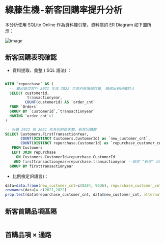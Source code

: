 # 綠藤生機 - 新客回購率提升分析

本分析使用 SQLite Online 作為資料庫引擎，資料庫的 ER Diagram 如下圖所示：

![image](https://github.com/SFYeh/sfyeh.github.io/blob/main/2022_Greenvines/ER%20Diagram.png)

## 新客回購表現確認

- 資料提取、彙整 ( SQL 語法) ：
~~~~sql

WITH `repurchase` AS (
  -- 算出每位客戶 2021 年與 2022 年各別有幾個訂單, 篩選出有回購的人
  SELECT customerid,
  	      transactionyear,
         COUNT(customerid) AS `order_cnt`
  FROM `Orders`
  GROUP BY `customerid`,`transactionyear`
  HAVING `order_cnt`>1
)

-- 計算 2022 與 2021 年各別的新客數、新客回購數
SELECT Customers.FirstTransactionYear,
       COUNT(DISTINCT Customers.CustomerId) as `new_customer_cnt`,
       COUNT(DISTINCT repurchase.CustomerId) as `repurchase_customer_cnt`
   FROM Customers
   LEFT JOIN repurchase
     ON Customers.CustomerId=repurchase.CustomerId
    AND firsttransactionyear=repurchase.transactionyear --鎖定 "新客" 回購
  GROUP BY firsttransactionyear
~~~~

- 比例檢定(R語言)：
~~~~r
data=data.frame(new_customer_cnt=c(8284, 9636), repurchase_customer_cnt=c(1276,1621))
rownames(data)= c(2021,2022)
prop.test(data$repurchase_customer_cnt, data$new_customer_cnt, alternative="two.sided") 
~~~~

## 新客首購品項區隔

~~~~sql
~~~~

## 首購品項 × 通路

~~~~sql
~~~~
